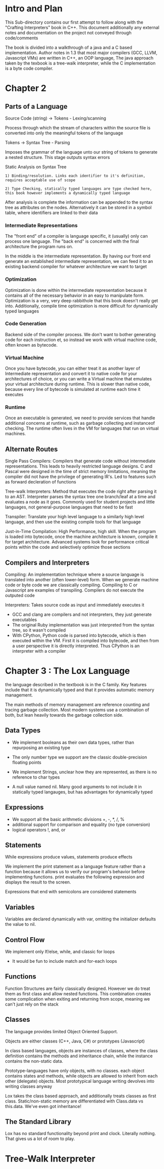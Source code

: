 # Intro and Plan
This Sub-directory contains our first attempt to follow along with the "Crafting Interpreters" book in C++. This document additionally any external notes and documentation on the project not conveyed through code/comments

The book is divided into a walkthrough of a java and a C based implementation. Author notes in 1.3 that most major compilers (GCC, LLVM, Javascript VMs) are written in C++, an OOP language, The java approach taken by the texbook is a tree-walk interpreter, while the C implementation is a byte code compiler.



# Chapter 2

## Parts of a Language 

Source Code (string) -> Tokens 
    - Lexing/scanning

Process through which the stream of characters within the source file is converted into only the meaningful tokens of the language

Tokens -> Syntax Tree
    - Parsing

Imposes the grammar of the language unto our string of tokens to generate a nested structure. This stage outputs syntax errors


Static Analysis on Syntax Tree

    1) Binding/resolution. Links each identifier to it's definition, requires acceptable use of scope

    2) Type Checking, statically typed languages are type checked here, this book however implements a dynamically typed language


After analysis is complete the information can be appended to the syntax tree as attributes on the nodes. Alternatively it can be stored in a symbol table, where identifiers are linked to their data


### Intermediate Representations

The "front end" of a compiler is language specific, it (usually) only can process one language. The "back end" is concerned with the final architecture the program runs on.

In the middle is the intermediate representation. By having our front end generate an established intermediate representation, we can feed it to an existing backend compiler for whatever architecture we want to target


### Optimization

Optimization is done within the intermediate representation because it contains all of the necessary behavior in an easy to manipulate form. Optimization is a very, very deep rabbithole that this book doesn't really get into. Additionally, compile time optimization is more difficult for dynamically typed languages


### Code Generation

Backend side of the compiler process. We don't want to bother generating code for each instruction et, so instead we work with virtual machine code, often known as bytecode.


### Virtual Machine

Once you have bytecode, you can either treat it as another layer of Intermediate representation and convert it to native code for your architectures of choice, or you can write a Virtual machine that emulates your virtual architecture during runtime. This is slower than native code, because every line of bytecode is simulated at runtime each time it executes


### Runtime

Once an executable is generated, we need to provide services that handle additional concerns at runtime, such as garbage collecting and instanceof checking. The runtime often lives in the VM for languages that run on virtual machines.

## Alternate Routes


Single Pass Compilers: Compilers that generate code without intermediate representations. This leads to heavily restricted language designs. C and Pascal were designed in the time of strict memory limitations, meaning the compiler did not have the privilege of generating IR's. Led to features such as forward decleration of functions


Tree-walk Interpreters: Method that executes the code right after parsing it to an AST. Interpreter parses the syntax tree one branch/leaf at a time and evaluates a node as it goes. Commonly used for student projects and little languages, not general-purpose languages that need to be fast


Transpiler: Translate your high level language to a similarly high level language, and then use the existing compile tools for that language


Just-in-Time Compilation: High Performance, high skill. When the program is loaded into bytecode, once the machine architecture is known, compile it for target architecture. Advanced systems look for performance critical points within the code and selectively optimize those sections



## Compilers and Interpreters

Compiling: An implementation technique where a source language is translated into another (often lower-level) form. When we generate machine code or byte code we are classically compiling. Compiling to C or Javascript are examples of transpiling. Compilers do not execute the outputed code

Interpreters: Takes source code as input and immediately executes it


- GCC and clang are compilers and not interpreters, they just generate executables
- The original Ruby implementation was just interpreted from the syntax tree, so it wasn't compiled
- With CPython, Python code is parsed into bytecode, which is then executed within the VM. First it is compiled into bytecode, and then from a user perspective it is directly interpreted. Thus CPython is an interpreter with a compiler



#  Chapter 3 : The Lox Language

the language described in the textbook is in the C family. Key features include that it is dynamically typed and that it provides automatic memory management.

The main methods of memory management are reference counting and tracing garbage collection. Most modern systems use a combination of both, but lean heavily towards the garbage collection side.


## Data Types

- We implement booleans as their own data types, rather than repurposing an existing type

- The only number type we support are the classic double-precision floating points

- We implement Strings, unclear how they are represented, as there is no reference to char types

- A null value named nil. Many good arguments to not include it in statically typed langauges, but has advantages for dynamically typed

## Expressions

- We support all the basic arithmetic divisions +, -, *, /, %
- additional support for comparison and equality (no type conversion)
- logical operators !, and, or


## Statements

While expressions produce values, statements produce effects

We implement the print statement as a language feature rather than a function because it allows us to verify our program's behavior before implementing functions. print evaluates the following expression and displays the result to the screen.

Expressions that end with semicolons are considered statements


## Variables

Variables are declared dynamically with var, omitting the initializer defaults the value to nil.

## Control Flow

We implement only If/else, while, and classic for loops
 - It would be fun to include match and for-each loops

## Functions

 Function Structures are fairly classically designed. However we do treat them as first class and allow nested functions. This combination creates some complication when exiting and returning from scope, meaning we can't just rely on the stack


## Classes

 The language provides limited Object Oriented Support.

 Objects are either classes (C++, Java, C#) or prototypes (Javascript)

 In class based languages, objects are instances of classes, where the class definition contains the methods and inheritance chain, while the instance contains the non-static data.

 Prototype-languages have only objects, with no classes. each object contains states and methods, while objects are allowed to inherit from each other (delegate) objects. Most prototypical language writing devolves into writing classes anyway


 Lox takes the class based approach, and additionally treats classes as first class. Static/non-static memory are differentiated with Class.data vs this.data. We've even got inheritance!


 ## The Standard Library

 Lox has no standard functionality beyond print and clock. Literally nothing. That gives us a lot of room to play.


 # Tree-Walk Interpreter





